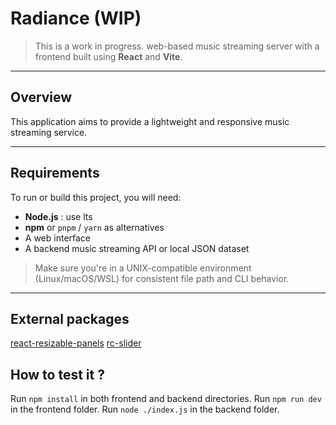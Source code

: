 # Radiance (WIP)

> This is a work in progress. web-based music streaming server with a frontend built using **React** and **Vite**.

---

## Overview

This application aims to provide a lightweight and responsive music streaming service.

---

## Requirements

To run or build this project, you will need:

- **Node.js** : use lts
- **npm** or `pnpm` / `yarn` as alternatives
- A web interface
- A backend music streaming API or local JSON dataset

> Make sure you're in a UNIX-compatible environment (Linux/macOS/WSL) for consistent file path and CLI behavior.

---

## External packages

[react-resizable-panels](https://github.com/bvaughn/react-resizable-panels)
[rc-slider](https://github.com/schrodinger/rc-slider)

## How to test it ?

Run ```npm install``` in both frontend and backend directories.
Run ```npm run dev``` in the frontend folder.
Run ```node ./index.js``` in the backend folder.